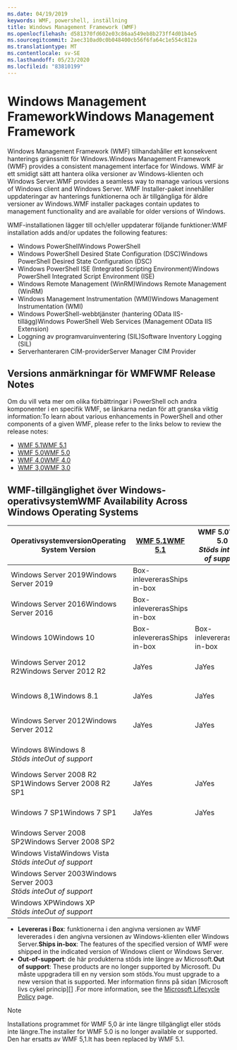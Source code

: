 ```yaml
---
ms.date: 04/19/2019
keywords: WMF, powershell, inställning
title: Windows Management Framework (WMF)
ms.openlocfilehash: d581370fd602e03c86aa549eb8b273ff4d01b4e5
ms.sourcegitcommit: 2aec310ad0c0b048400cb56f6fa64c1e554c812a
ms.translationtype: MT
ms.contentlocale: sv-SE
ms.lasthandoff: 05/23/2020
ms.locfileid: "83810199"
---
```

# <a name="windows-management-framework"></a><span data-ttu-id="41eb1-103">Windows Management Framework</span><span class="sxs-lookup"><span data-stu-id="41eb1-103">Windows Management Framework</span></span>

<span data-ttu-id="41eb1-104">Windows Management Framework (WMF) tillhandahåller ett konsekvent hanterings gränssnitt för Windows.</span><span class="sxs-lookup"><span data-stu-id="41eb1-104">Windows Management Framework (WMF) provides a consistent management interface for Windows.</span></span> <span data-ttu-id="41eb1-105">WMF är ett smidigt sätt att hantera olika versioner av Windows-klienten och Windows Server.</span><span class="sxs-lookup"><span data-stu-id="41eb1-105">WMF provides a seamless way to manage various versions of Windows client and Windows Server.</span></span> <span data-ttu-id="41eb1-106">WMF Installer-paket innehåller uppdateringar av hanterings funktionerna och är tillgängliga för äldre versioner av Windows.</span><span class="sxs-lookup"><span data-stu-id="41eb1-106">WMF installer packages contain updates to management functionality and are available for older versions of Windows.</span></span>

<span data-ttu-id="41eb1-107">WMF-installationen lägger till och/eller uppdaterar följande funktioner:</span><span class="sxs-lookup"><span data-stu-id="41eb1-107">WMF installation adds and/or updates the following features:</span></span>

- <span data-ttu-id="41eb1-108">Windows PowerShell</span><span class="sxs-lookup"><span data-stu-id="41eb1-108">Windows PowerShell</span></span>
- <span data-ttu-id="41eb1-109">Windows PowerShell Desired State Configuration (DSC)</span><span class="sxs-lookup"><span data-stu-id="41eb1-109">Windows PowerShell Desired State Configuration (DSC)</span></span>
- <span data-ttu-id="41eb1-110">Windows PowerShell ISE (Integrated Scripting Environment)</span><span class="sxs-lookup"><span data-stu-id="41eb1-110">Windows PowerShell Integrated Script Environment (ISE)</span></span>
- <span data-ttu-id="41eb1-111">Windows Remote Management (WinRM)</span><span class="sxs-lookup"><span data-stu-id="41eb1-111">Windows Remote Management (WinRM)</span></span>
- <span data-ttu-id="41eb1-112">Windows Management Instrumentation (WMI)</span><span class="sxs-lookup"><span data-stu-id="41eb1-112">Windows Management Instrumentation (WMI)</span></span>
- <span data-ttu-id="41eb1-113">Windows PowerShell-webbtjänster (hantering OData IIS-tillägg)</span><span class="sxs-lookup"><span data-stu-id="41eb1-113">Windows PowerShell Web Services (Management OData IIS Extension)</span></span>
- <span data-ttu-id="41eb1-114">Loggning av programvaruinventering (SIL)</span><span class="sxs-lookup"><span data-stu-id="41eb1-114">Software Inventory Logging (SIL)</span></span>
- <span data-ttu-id="41eb1-115">Serverhanteraren CIM-provider</span><span class="sxs-lookup"><span data-stu-id="41eb1-115">Server Manager CIM Provider</span></span>

## <a name="wmf-release-notes"></a><span data-ttu-id="41eb1-116">Versions anmärkningar för WMF</span><span class="sxs-lookup"><span data-stu-id="41eb1-116">WMF Release Notes</span></span>

<span data-ttu-id="41eb1-117">Om du vill veta mer om olika förbättringar i PowerShell och andra komponenter i en specifik WMF, se länkarna nedan för att granska viktig information:</span><span class="sxs-lookup"><span data-stu-id="41eb1-117">To learn about various enhancements in PowerShell and other components of a given WMF, please refer to the links below to review the release notes:</span></span>

- [<span data-ttu-id="41eb1-118">WMF 5.1</span><span class="sxs-lookup"><span data-stu-id="41eb1-118">WMF 5.1</span></span>](whats-new/release-notes.md#wmf-51-changes)
- [<span data-ttu-id="41eb1-119">WMF 5.0</span><span class="sxs-lookup"><span data-stu-id="41eb1-119">WMF 5.0</span></span>](whats-new/release-notes.md#wmf-50-changes)
- [<span data-ttu-id="41eb1-120">WMF 4,0</span><span class="sxs-lookup"><span data-stu-id="41eb1-120">WMF 4.0</span></span>](https://download.microsoft.com/download/3/D/6/3D61D262-8549-4769-A660-230B67E15B25/Windows%20Management%20Framework%204%200%20Release%20Notes.docx)
- [<span data-ttu-id="41eb1-121">WMF 3,0</span><span class="sxs-lookup"><span data-stu-id="41eb1-121">WMF 3.0</span></span>](https://download.microsoft.com/download/E/7/6/E76850B8-DA6E-4FF5-8CCE-A24FC513FD16/WMF%203%20Release%20Notes.docx)

## <a name="wmf-availability-across-windows-operating-systems"></a><span data-ttu-id="41eb1-122">WMF-tillgänglighet över Windows-operativsystem</span><span class="sxs-lookup"><span data-stu-id="41eb1-122">WMF Availability Across Windows Operating Systems</span></span>

|        <span data-ttu-id="41eb1-123">Operativsystemversion</span><span class="sxs-lookup"><span data-stu-id="41eb1-123">Operating System Version</span></span>         | <span data-ttu-id="41eb1-124">[WMF 5.1][]</span><span class="sxs-lookup"><span data-stu-id="41eb1-124">[WMF 5.1][]</span></span>  | <span data-ttu-id="41eb1-125">WMF 5.0</span><span class="sxs-lookup"><span data-stu-id="41eb1-125">WMF 5.0</span></span><br><span data-ttu-id="41eb1-126">*Stöds inte*</span><span class="sxs-lookup"><span data-stu-id="41eb1-126">*Out of support*</span></span> | <span data-ttu-id="41eb1-127">[WMF 4,0][]</span><span class="sxs-lookup"><span data-stu-id="41eb1-127">[WMF 4.0][]</span></span>  | <span data-ttu-id="41eb1-128">[WMF 3,0][]</span><span class="sxs-lookup"><span data-stu-id="41eb1-128">[WMF 3.0][]</span></span>  | <span data-ttu-id="41eb1-129">[WMF 2,0][]</span><span class="sxs-lookup"><span data-stu-id="41eb1-129">[WMF 2.0][]</span></span>  |
| --------------------------------------- | ------------ | --------------------------- | ------------ | ------------ | ------------ |
| <span data-ttu-id="41eb1-130">Windows Server 2019</span><span class="sxs-lookup"><span data-stu-id="41eb1-130">Windows Server 2019</span></span>                     | <span data-ttu-id="41eb1-131">Box-inlevereras</span><span class="sxs-lookup"><span data-stu-id="41eb1-131">Ships in-box</span></span> |                             |              |              |              |
| <span data-ttu-id="41eb1-132">Windows Server 2016</span><span class="sxs-lookup"><span data-stu-id="41eb1-132">Windows Server 2016</span></span>                     | <span data-ttu-id="41eb1-133">Box-inlevereras</span><span class="sxs-lookup"><span data-stu-id="41eb1-133">Ships in-box</span></span> |                             |              |              |              |
| <span data-ttu-id="41eb1-134">Windows 10</span><span class="sxs-lookup"><span data-stu-id="41eb1-134">Windows 10</span></span>                              | <span data-ttu-id="41eb1-135">Box-inlevereras</span><span class="sxs-lookup"><span data-stu-id="41eb1-135">Ships in-box</span></span> | <span data-ttu-id="41eb1-136">Box-inlevereras</span><span class="sxs-lookup"><span data-stu-id="41eb1-136">Ships in-box</span></span>                |              |              |              |
| <span data-ttu-id="41eb1-137">Windows Server 2012 R2</span><span class="sxs-lookup"><span data-stu-id="41eb1-137">Windows Server 2012 R2</span></span>                  | <span data-ttu-id="41eb1-138">Ja</span><span class="sxs-lookup"><span data-stu-id="41eb1-138">Yes</span></span>          | <span data-ttu-id="41eb1-139">Ja</span><span class="sxs-lookup"><span data-stu-id="41eb1-139">Yes</span></span>                         | <span data-ttu-id="41eb1-140">Box-inlevereras</span><span class="sxs-lookup"><span data-stu-id="41eb1-140">Ships in-box</span></span> |              |              |
| <span data-ttu-id="41eb1-141">Windows 8,1</span><span class="sxs-lookup"><span data-stu-id="41eb1-141">Windows 8.1</span></span>                             | <span data-ttu-id="41eb1-142">Ja</span><span class="sxs-lookup"><span data-stu-id="41eb1-142">Yes</span></span>          | <span data-ttu-id="41eb1-143">Ja</span><span class="sxs-lookup"><span data-stu-id="41eb1-143">Yes</span></span>                         | <span data-ttu-id="41eb1-144">Box-inlevereras</span><span class="sxs-lookup"><span data-stu-id="41eb1-144">Ships in-box</span></span> |              |              |
| <span data-ttu-id="41eb1-145">Windows Server 2012</span><span class="sxs-lookup"><span data-stu-id="41eb1-145">Windows Server 2012</span></span>                     | <span data-ttu-id="41eb1-146">Ja</span><span class="sxs-lookup"><span data-stu-id="41eb1-146">Yes</span></span>          | <span data-ttu-id="41eb1-147">Ja</span><span class="sxs-lookup"><span data-stu-id="41eb1-147">Yes</span></span>                         | <span data-ttu-id="41eb1-148">Ja</span><span class="sxs-lookup"><span data-stu-id="41eb1-148">Yes</span></span>          | <span data-ttu-id="41eb1-149">Box-inlevereras</span><span class="sxs-lookup"><span data-stu-id="41eb1-149">Ships in-box</span></span> |              |
| <span data-ttu-id="41eb1-150">Windows 8</span><span class="sxs-lookup"><span data-stu-id="41eb1-150">Windows 8</span></span><br><span data-ttu-id="41eb1-151">*Stöds inte*</span><span class="sxs-lookup"><span data-stu-id="41eb1-151">*Out of support*</span></span>           |              |                             |              | <span data-ttu-id="41eb1-152">Box-inlevereras</span><span class="sxs-lookup"><span data-stu-id="41eb1-152">Ships in-box</span></span> |              |
| <span data-ttu-id="41eb1-153">Windows Server 2008 R2 SP1</span><span class="sxs-lookup"><span data-stu-id="41eb1-153">Windows Server 2008 R2 SP1</span></span>              | <span data-ttu-id="41eb1-154">Ja</span><span class="sxs-lookup"><span data-stu-id="41eb1-154">Yes</span></span>          | <span data-ttu-id="41eb1-155">Ja</span><span class="sxs-lookup"><span data-stu-id="41eb1-155">Yes</span></span>                         | <span data-ttu-id="41eb1-156">Ja</span><span class="sxs-lookup"><span data-stu-id="41eb1-156">Yes</span></span>          | <span data-ttu-id="41eb1-157">Ja</span><span class="sxs-lookup"><span data-stu-id="41eb1-157">Yes</span></span>          | <span data-ttu-id="41eb1-158">Box-inlevereras</span><span class="sxs-lookup"><span data-stu-id="41eb1-158">Ships in-box</span></span> |
| <span data-ttu-id="41eb1-159">Windows 7 SP1</span><span class="sxs-lookup"><span data-stu-id="41eb1-159">Windows 7 SP1</span></span>                           | <span data-ttu-id="41eb1-160">Ja</span><span class="sxs-lookup"><span data-stu-id="41eb1-160">Yes</span></span>          | <span data-ttu-id="41eb1-161">Ja</span><span class="sxs-lookup"><span data-stu-id="41eb1-161">Yes</span></span>                         | <span data-ttu-id="41eb1-162">Ja</span><span class="sxs-lookup"><span data-stu-id="41eb1-162">Yes</span></span>          | <span data-ttu-id="41eb1-163">Ja</span><span class="sxs-lookup"><span data-stu-id="41eb1-163">Yes</span></span>          | <span data-ttu-id="41eb1-164">Box-inlevereras</span><span class="sxs-lookup"><span data-stu-id="41eb1-164">Ships in-box</span></span> |
| <span data-ttu-id="41eb1-165">Windows Server 2008 SP2</span><span class="sxs-lookup"><span data-stu-id="41eb1-165">Windows Server 2008 SP2</span></span>                 |              |                             |              | <span data-ttu-id="41eb1-166">Ja</span><span class="sxs-lookup"><span data-stu-id="41eb1-166">Yes</span></span>          | <span data-ttu-id="41eb1-167">Ja</span><span class="sxs-lookup"><span data-stu-id="41eb1-167">Yes</span></span>          |
| <span data-ttu-id="41eb1-168">Windows Vista</span><span class="sxs-lookup"><span data-stu-id="41eb1-168">Windows Vista</span></span><br><span data-ttu-id="41eb1-169">*Stöds inte*</span><span class="sxs-lookup"><span data-stu-id="41eb1-169">*Out of support*</span></span>       |              |                             |              |              | <span data-ttu-id="41eb1-170">Ja</span><span class="sxs-lookup"><span data-stu-id="41eb1-170">Yes</span></span>          |
| <span data-ttu-id="41eb1-171">Windows Server 2003</span><span class="sxs-lookup"><span data-stu-id="41eb1-171">Windows Server 2003</span></span><br><span data-ttu-id="41eb1-172">*Stöds inte*</span><span class="sxs-lookup"><span data-stu-id="41eb1-172">*Out of support*</span></span> |              |                             |              |              | <span data-ttu-id="41eb1-173">Ja</span><span class="sxs-lookup"><span data-stu-id="41eb1-173">Yes</span></span>          |
| <span data-ttu-id="41eb1-174">Windows XP</span><span class="sxs-lookup"><span data-stu-id="41eb1-174">Windows XP</span></span><br><span data-ttu-id="41eb1-175">*Stöds inte*</span><span class="sxs-lookup"><span data-stu-id="41eb1-175">*Out of support*</span></span>          |              |                             |              | <span data-ttu-id="41eb1-176">Ja</span><span class="sxs-lookup"><span data-stu-id="41eb1-176">Yes</span></span>          | <span data-ttu-id="41eb1-177">Ja</span><span class="sxs-lookup"><span data-stu-id="41eb1-177">Yes</span></span>          |

- <span data-ttu-id="41eb1-178">**Levereras i Box**: funktionerna i den angivna versionen av WMF levererades i den angivna versionen av Windows-klienten eller Windows Server.</span><span class="sxs-lookup"><span data-stu-id="41eb1-178">**Ships in-box**: The features of the specified version of WMF were shipped in the indicated version of Windows client or Windows Server.</span></span>
- <span data-ttu-id="41eb1-179">**Out-of-support**: de här produkterna stöds inte längre av Microsoft.</span><span class="sxs-lookup"><span data-stu-id="41eb1-179">**Out of support**: These products are no longer supported by Microsoft.</span></span> <span data-ttu-id="41eb1-180">Du måste uppgradera till en ny version som stöds.</span><span class="sxs-lookup"><span data-stu-id="41eb1-180">You must upgrade to a new version that is supported.</span></span> <span data-ttu-id="41eb1-181">Mer information finns på sidan [Microsoft livs cykel princip][] .</span><span class="sxs-lookup"><span data-stu-id="41eb1-181">For more information, see the [Microsoft Lifecycle Policy][] page.</span></span>

> [!NOTE]
> <span data-ttu-id="41eb1-182">Installations programmet för WMF 5,0 är inte längre tillgängligt eller stöds inte längre.</span><span class="sxs-lookup"><span data-stu-id="41eb1-182">The installer for WMF 5.0 is no longer available or supported.</span></span> <span data-ttu-id="41eb1-183">Den har ersatts av WMF 5,1.</span><span class="sxs-lookup"><span data-stu-id="41eb1-183">It has been replaced by WMF 5.1.</span></span>

[Microsofts livs cykel princip]: https://support.microsoft.com/lifecycle
[Microsoft Lifecycle Policy]: https://support.microsoft.com/lifecycle
[WMF 5.1]: https://aka.ms/wmf51download
[WMF 4,0]: https://aka.ms/wmf4download
[WMF 4.0]: https://aka.ms/wmf4download
[WMF 3,0]: https://aka.ms/wmf3download
[WMF 3.0]: https://aka.ms/wmf3download
[WMF 2,0]: https://aka.ms/wmf2download
[WMF 2.0]: https://aka.ms/wmf2download

